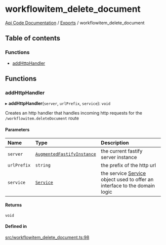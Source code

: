 # workflowitem\_delete\_document
 
[Api Code Documentation](../README.md) / [Exports](../modules.md) / workflowitem\_delete\_document

## Table of contents

### Functions

- [addHttpHandler](workflowitem_delete_document.md#addhttphandler)

## Functions

### addHttpHandler

▸ **addHttpHandler**(`server`, `urlPrefix`, `service`): `void`

Creates an http handler that handles incoming http requests for the `/workflowitem.deleteDocument` route

#### Parameters

| Name | Type | Description |
| :------ | :------ | :------ |
| `server` | [`AugmentedFastifyInstance`](../interfaces/types.AugmentedFastifyInstance.md) | the current fastify server instance |
| `urlPrefix` | `string` | the prefix of the http url |
| `service` | [`Service`](../interfaces/service_workflowitem_document_delete.Service.md) | the service [Service](../interfaces/service_workflowitem_document_delete.Service.md) object used to offer an interface to the domain logic |

#### Returns

`void`

#### Defined in

[src/workflowitem_delete_document.ts:98](https://github.com/openkfw/TruBudget/blob/3cf6626/api/src/workflowitem_delete_document.ts#L98)
